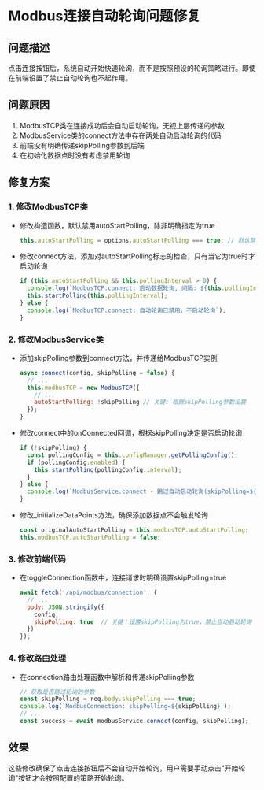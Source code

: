 # Modbus连接自动轮询问题修复

## 问题描述
点击连接按钮后，系统自动开始快速轮询，而不是按照预设的轮询策略进行。即使在前端设置了禁止自动轮询也不起作用。

## 问题原因
1. ModbusTCP类在连接成功后会自动启动轮询，无视上层传递的参数
2. ModbusService类的connect方法中存在两处自动启动轮询的代码
3. 前端没有明确传递skipPolling参数到后端
4. 在初始化数据点时没有考虑禁用轮询

## 修复方案

### 1. 修改ModbusTCP类
- 修改构造函数，默认禁用autoStartPolling，除非明确指定为true
  ```javascript
  this.autoStartPolling = options.autoStartPolling === true; // 默认禁用自动轮询
  ```
- 修改connect方法，添加对autoStartPolling标志的检查，只有当它为true时才启动轮询
  ```javascript
  if (this.autoStartPolling && this.pollingInterval > 0) {
    console.log(`ModbusTCP.connect: 启动数据轮询, 间隔: ${this.pollingInterval}ms`);
    this.startPolling(this.pollingInterval);
  } else {
    console.log(`ModbusTCP.connect: 自动轮询已禁用，不启动轮询`);
  }
  ```

### 2. 修改ModbusService类
- 添加skipPolling参数到connect方法，并传递给ModbusTCP实例
  ```javascript
  async connect(config, skipPolling = false) {
    // ...
    this.modbusTCP = new ModbusTCP({
      // ...
      autoStartPolling: !skipPolling // 关键: 根据skipPolling参数设置
    });
  }
  ```
- 修改connect中的onConnected回调，根据skipPolling决定是否启动轮询
  ```javascript
  if (!skipPolling) {
    const pollingConfig = this.configManager.getPollingConfig();
    if (pollingConfig.enabled) {
      this.startPolling(pollingConfig.interval);
    }
  } else {
    console.log(`ModbusService.connect - 跳过自动启动轮询(skipPolling=${skipPolling})`);
  }
  ```
- 修改_initializeDataPoints方法，确保添加数据点不会触发轮询
  ```javascript
  const originalAutoStartPolling = this.modbusTCP.autoStartPolling;
  this.modbusTCP.autoStartPolling = false;
  ```

### 3. 修改前端代码
- 在toggleConnection函数中，连接请求时明确设置skipPolling=true
  ```javascript
  await fetch('/api/modbus/connection', {
    // ...
    body: JSON.stringify({ 
      config,
      skipPolling: true  // 关键：设置skipPolling为true，禁止自动启动轮询
    })
  });
  ```

### 4. 修改路由处理
- 在connection路由处理函数中解析和传递skipPolling参数
  ```javascript
  // 获取是否跳过轮询的参数
  const skipPolling = req.body.skipPolling === true;
  console.log(`ModbusConnection: skipPolling=${skipPolling}`);
  // ...
  const success = await modbusService.connect(config, skipPolling);
  ```

## 效果
这些修改确保了点击连接按钮后不会自动开始轮询，用户需要手动点击"开始轮询"按钮才会按照配置的策略开始轮询。 